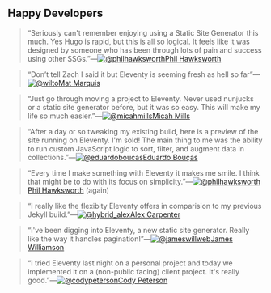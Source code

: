 ## Happy Developers

> “Seriously can't remember enjoying using a Static Site Generator this much. Yes Hugo is rapid, but this is all so logical. It feels like it was designed by someone who has been through lots of pain and success using other SSGs.”—[![@philhawksworth](https://twitter.com/philhawksworth/profile_image?size=bigger)Phil Hawksworth](https://twitter.com/philhawksworth)

> “Don’t tell Zach I said it but Eleventy is seeming fresh as hell so far”—[![@wilto](https://twitter.com/wilto/profile_image?size=bigger)Mat Marquis](https://twitter.com/wilto)

> “Just go through moving a project to Eleventy. Never used nunjucks or a static site generator before, but it was so easy. This will make my life so much easier.”—[![@micahmills](https://twitter.com/micahmills/profile_image?size=bigger)Micah Mills](https://twitter.com/micahmills/status/973660230453211136)

> “After a day or so tweaking my existing build, here is a preview of the site running on Eleventy. I'm sold! The main thing to me was the ability to run custom JavaScript logic to sort, filter, and augment data in collections.”—[![@eduardoboucas](https://twitter.com/eduardoboucas/profile_image?size=bigger)Eduardo Bouças](https://twitter.com/eduardoboucas/status/1001158411583721473)

> “Every time I make something with Eleventy it makes me smile. I think that might be to do with its focus on simplicity.”—[![@philhawksworth](https://twitter.com/philhawksworth/profile_image?size=bigger)Phil Hawksworth](https://twitter.com/philhawksworth/status/998891176550977537) (again)

> “I really like the flexibity Eleventy offers in comparision to my previous Jekyll build.”—[![@hybrid_alex](https://twitter.com/hybrid_alex/profile_image?size=bigger)Alex Carpenter](https://alexcarpenter.me/posts/2018/05/back-to-static)

> “I've been digging into Eleventy, a new static site generator. Really like the way it handles pagination!”—[![@jameswillweb](https://twitter.com/jameswillweb/profile_image?size=bigger)James Williamson](https://twitter.com/jameswillweb/status/951488360543121408)

> “I tried Eleventy last night on a personal project and today we implemented it on a (non-public facing) client project. It's really good.”—[![@codypeterson](https://twitter.com/codypeterson/profile_image?size=bigger)Cody Peterson](https://twitter.com/codypeterson/status/950568228559904768)